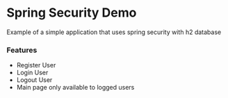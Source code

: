 # Spring Security Demo

Example of a simple application that uses spring security with h2 database

### Features


* Register User
* Login User
* Logout User
* Main page only available to logged users 
 
 




